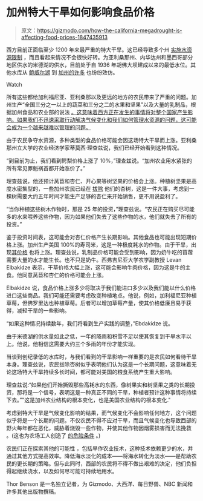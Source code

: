 # 加州特大干旱如何影响食品价格

> 原文：<https://gizmodo.com/how-the-california-megadrought-is-affecting-food-prices-1847435913>

西方目前正面临至少 1200 年来最严重的特大干旱。这已经导致多个州 [实施水资源限制](https://gizmodo.com/california-s-farmers-face-unprecedented-water-restricti-1847429075) ，而且看起来情况不会很快好转。为亚利桑那州、内华达州和墨西哥部分地区供水的米德湖的供水，目前处于自 1936 年胡佛大坝建成以来的最低水位。其他水库从 [鲍威尔湖](https://gizmodo.com/lake-powell-second-largest-reservoir-in-u-s-hits-rec-1847361776) 到 [加州的许多](https://gizmodo.com/7-shocking-satellite-images-reveal-the-wests-megadrough-1847080510) 也纷纷效仿。

Watch

所有这些都给加利福尼亚、亚利桑那以及更远的地方的农民带来了严重的问题。加州生产“全国三分之一以上的蔬菜和三分之二的水果和坚果”以及大量的乳制品，根据加州食品和农业部的说法 [。这意味着西方正在发生的事情将对整个国家产生影响。如果我们不迅速采取行动解决气候变化和我们如何管理水资源的问题，这可能会成为一个越来越难以管理的问题。](https://www.cdfa.ca.gov/Statistics/)

由于农民争夺水资源，多种类型的食品价格可能会因这场特大干旱而上涨。亚利桑那州立大学的农业经济学家蒂莫西·理查兹说，我们已经开始看到这种情况。

“到目前为止，我们看到鳄梨价格上涨了 10%，”理查兹说。“加州农业用水紧张的所有常见罪魁祸首都开始涨价了。”

理查兹说，他还预计莴苣和杏仁、开心果等树坚果的价格会上涨。种植树坚果是高度水密集型的，一些加州农民已经在 [拔除](https://gizmodo.com/californias-drought-is-so-bad-farmers-are-ripping-up-a-1846993225) 他们的杏树，这是一件大事，考虑到一棵树需要大约五年时间才能生产足够的杏仁来开始销售，更不用说盈利了。

“当你种植这些树木作物时，那是 25 年的投资，”理查兹说。“农民正在购买尽可能多的水来喂养这些作物，因为如果他们失去了这些作物的水，他们就失去了所有的投资。”

鉴于投资时间表，这可能会对杏仁价格产生长期影响。其他食品也可能出现短期价格上涨。加州生产美国 100%的寿司米，这是一种极度耗水的作物。由于干旱，出现[其价格](https://www.nytimes.com/2021/06/28/climate/california-drought-farming.html) 也将上涨。理查兹说，乳制品价格可能会受到影响，因为奶牛吃的苜蓿需要大量的水才能生长。也不只是奶牛。西弗吉尼亚大学农学副教授 Levan Elbakidze 表示，干草价格大幅上涨，这可能会影响牛肉价格，因为这是牛的主食。他同意莴苣和杏仁的价格可能会上涨。

Elbakidze 说，食品价格上涨多少将取决于我们能进口多少以及我们能以什么价格进口这些商品。我们可能还需要考虑改变种植地点。他说，例如，加利福尼亚种植草莓，但佛罗里达也种植草莓。后者可以增加草莓产量，使其价格低廉且易于获得，减轻干旱的一些影响。

“如果这种情况持续数年，我们将看到生产实践的调整，”Ebdakidze 说。

由于米德湖的供水量如此之低，一年的降雨和积雪不足以使其恢复到干旱水平以上。他说，他相信这需要大约三个多雨的年份才能实现。

当谈到创纪录低的水库时，与我们看到的干旱影响一样重要的是农民如何看待干旱本身。理查兹说，农民拔除杏树似乎表明他们认为这是一个长期问题，这意味着无论这场特大干旱持续多长时间，都可能对美国的粮食系统产生重大影响。

理查兹说:“如果他们开始撕毁那些高耗水的东西，像树果实和树坚果之类的长期投资，那将是一个信号，表明这是一种真正不同的干旱，种植者预计这种事情将持续下去。”"这是加州农业结构的根本变化，也是美国农业结构的根本变化."

考虑到特大干旱是气候变化影响的结果，而气候变化不会影响任何地方，这个问题似乎将是一个长期的问题。不仅农民不得不应对干旱，而且气候变化也导致西部的野火每年都在恶化，威胁着烧毁一些作物，并使其他作物因烟雾损害而无法挽救 。(这也为农场工人创造了 [的危险条件](https://splinternews.com/immigrant-farmworkers-forced-to-keep-picking-crops-amid-1821304014?_ga=2.194406445.1400439789.1627867287-207370238.1616605801) 。)

农民们正在探索其他的可能性 ，包括旱作农业技术，这种技术依赖更少的水，并通过其他方式提高效率。降低海水淡化的成本——将海水转化为淡水——是帮助农民的更长期的策略。但与此同时，西部的农民将不得不做出艰难的决定，他们负担得起继续浇水，以及如何尽可能可持续地用水。

Thor Benson 是一名独立记者，为 Gizmodo、大西洋、每日野兽、NBC 新闻和许多其他出版物撰稿。